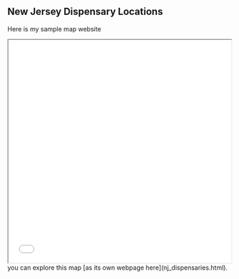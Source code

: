 ## New Jersey Dispensary Locations
Here is my sample map website
<iframe src="nj_dispensaries.html" height="500" width="500"></iframe>
you can explore this map [as its own webpage here](nj_dispensaries.html).
